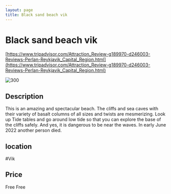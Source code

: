 ```yaml
--- 
layout: page
title: Black sand beach vik 
---
```

# Black sand beach vik
[https://www.tripadvisor.com/Attraction_Review-g189970-d246003-Reviews-Perlan-Reykjavik_Capital_Region.html](https://www.tripadvisor.com/Attraction_Review-g189970-d246003-Reviews-Perlan-Reykjavik_Capital_Region.html)

![300](https://dynamic-media-cdn.tripadvisor.com/media/photo-o/1b/ec/b3/bf/photo1jpg.jpg?w=1200&h=-1&s=1)

## Description
This is an amazing and spectacular beach. The cliffs and sea caves with their variety of basalt columns of all sizes and twists are mesmerizing. Look up Tide tables and go around low tide so that you can explore the base of the cliffs safely. And yes, it is dangerous to be near the waves. In early June 2022 another person died.

## location
#Vik

## Price
Free
Free